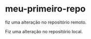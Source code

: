 # meu-primeiro-repo

fiz uma alteração no repositório remoto.

Fiz uma alteração no repositório local.